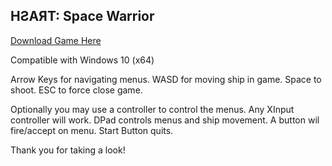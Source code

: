 ## HƧAЯT: Space Warrior
<a href="https://github.com/taskun56/ADV_Games_HSART/raw/master/HSART_Space_Warrior.msi">Download Game Here</a>

Compatible with Windows 10 (x64)

Arrow Keys for navigating menus. 
WASD for moving ship in game.
Space to shoot.
ESC to force close game. 

Optionally you may use a controller to control the menus. Any XInput controller will work. DPad controls menus and ship movement. A button wil fire/accept on menu.
Start Button quits.



Thank you for taking a look!
